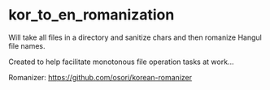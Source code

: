 # kor_to_en_romanization
Will take all files in a directory and sanitize chars and then romanize Hangul file names.

Created to help facilitate monotonous file operation tasks at work...

Romanizer: https://github.com/osori/korean-romanizer
